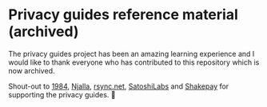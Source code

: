 # Privacy guides reference material (archived)

The privacy guides project has been an amazing learning experience and I would like to thank everyone who has contributed to this repository which is now archived.

Shout-out to [1984](https://www.1984hosting.com/), [Njalla](https://njal.la/), [rsync.net](https://rsync.net/), [SatoshiLabs](https://satoshilabs.com/) and [Shakepay](https://shakepay.com/) for supporting the privacy guides. 🙌
